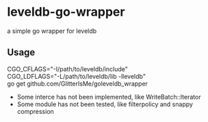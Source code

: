 # leveldb-go-wrapper
a simple go wrapper for leveldb

## Usage
CGO_CFLAGS="-I/path/to/leveldb/include" \
CGO_LDFLAGS="-L/path/to/leveldb/lib -lleveldb" \
  go get github.com/GlitterIsMe/goleveldb_wrapper

- Some interce has not been implemented, like WriteBatch::Iterator
- Some module has not been tested, like filterpolicy and snappy compression

